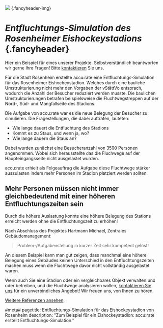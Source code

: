 ![](/img/accurate-bild-2.jpg) {.fancyheader-img}
# *Entfluchtungs-Simulation des Rosenheimer Eishockeystadions* {.fancyheader}

Hier ein Beispiel für eines unserer Projekte.
Selbstverständlich beantworten wir gerne Ihre Fragen!
Bitte [kontaktieren](kontakt) Sie uns.

Für die Stadt Rosenheim erstellte accu:rate eine Entfluchtungs-Simulation für das Rosenheimer Eishocheystadion. Welches durch eine bauliche Umstrukturierung nicht mehr den Vorgaben der vStättVo entsprach, wodurch die Anzahl der Besucher reduziert werden musste.
Die baulichen Umstrukturierungen betrafen beispielsweise die Fluchtwegstreppen auf der Nord-, Süd- und Mangfallseite des Stadions. 

Die Aufgabe von accu:rate war es die neue Belegung der Besucher zu simulieren. Die Fragestellungen, die dabei auftraten, lauteten: 

* Wie lange dauert die Entfluchtung des Stadions
* Kommt es zu Staus, und wenn ja, wo?
* Wie lange dauern die Staus an?

Dabei wurden zunächst eine Besucheranzahl von 3500 Personen angenommen. 
Wobei sich herausstellte das die Fluchwege auf der Haupteingangsseite nicht ausgelastet wurden. 

accu:rate erhielt als Folgeauftrag die Aufgabe diese Fluchtwege stärker auszulasten indem mehr Personen im Stadion platziert werden sollten. 

## Mehr Personen müssen nicht immer gleichbedeutend mit einer höheren Entfluchtungszeiten sein

Durch die höhere Auslastung konnte eine höhere Belegung des Stations erreicht werden ohne die Entfluchtungszeit zu erhöhen!

Nach Abschluss des Projektes
Hartmann Michael, Zentrales Gebäudemanagement:
> Problem-/Aufgabenstellung in kurzer Zeit sehr kompetent gelöst!

An diesem Beispiel kann man gut zeigen, dass manchmal eine höhere Belegung eines Gebäudes keinen Unterschied in den Entfluchtungszeiten machen muss wenn die Fluchtwege davor nicht vollständig ausgelastet waren.


Wenn auch Sie eine Stadion oder ein vergleichbares Objekt verwalten und oder betreiben, und die Fluchtwege analysieren wollen, [kontaktieren Sie uns](kontakt) für ein unverbindliches Angebot! Wir freuen uns, von Ihnen zu hören.

[Weitere Referenzen ansehen](referenzen).


#meta#
pagetitle: Entfluchtungs-Simulation für das Eishockeystadion von Rosenheim
description: "Zum Beispiel für ein Eishockeystadion: accu:rate erstellt Entfluchtungs-Simulation."


